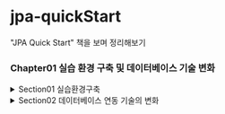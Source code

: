 # jpa-quickStart
"JPA Quick Start" 책을 보며 정리해보기


### Chapter01 실습 환경 구축 및 데이터베이스 기술 변화

<details>
<summary>Section01 실습환경구축</summary>

- 프로젝트 초기 설정
    - [x] 익숙하지 않은 Maven 프로젝트 관리 도구 사용
    - [x] 책에서는 Eclipse로  설명하지만, intellj는 포기 못해...
- h2 데이터베이스 설치

</details>

<details>
<summary>Section02 데이터베이스 연동 기술의 변화</summary>

### JDBC API 사용하기
- 자바에서 가장 오래된 DB 연동 기술
- 모든 관계형 DB 에서 동일한 자바코드 사용
- 다형성을 기반으로 동작
- 다음 그림은 JDBC 의 구현 및 동작원리를 정리한 것
    ![image](https://user-images.githubusercontent.com/91416897/165459524-aec8e255-77d3-4968-840a-e92cdae1b0ba.png)

---
- 과정
  - VO 클래스 작성 -> EmployeeVO 클래스
  - DAO 클래스 작성 -> EmployeeDAO 클래스
  -  Clinet 프로그램 작성 -> EmployeeServerClient 클래스
- JDBC의 문제점
  - 모든 데이터베이스 연동 메소드에 반복되는 코드 등장
  - SQL 구문들이 DAO 클래스에 포함되어 있음

### 롬복 적용하기
- VO 클래스의 getter/setter, toString 메소드들을 어노테이션 기반으로 줄일 수 있음

### 마이바티스 프레임워크 사용하기
- 마이바티스 프레임워크란?
  - 아파치에서 만든 아이바티스 프레임워크에서 파생된 **SQL 매퍼 프레임워크**
- 마이바티스 특징 2가지
  - JDBC의 반복적인 코드를 대신 처리해줌
  - 자바코드와 SQL을 분리함
    SQL 매퍼라는 XML파일을 만들어서, DAO 클래스에서 사용할 SQL을 저장하고 관리함
    이렇게 분리하면, SQL 명령어들을 한 곳에 모아서 관리하기 때문에 SQL 검색도 쉽고 수정도 용이
---
- 과정
  - SQL Mapper 작성
  - 마이바티스 메인 설정파일 작성
    - SQL Mapper XML 파일에서 사용할 별칭 설정
    - 데이터 소스 정보 설정
    - <mappers>로 작성한 SQL Mapper XML 파일 등록
  - DAO 클래스 작성
  - 클라이언트 프로그램 작성
- 단점
  - 하지만 아직도, 개발자가 직접 SQL을 관리해야 하기 때문에,
    데이터 구조가 변경되는 상황에서는 효율적이 대처가 불가능

</details>
